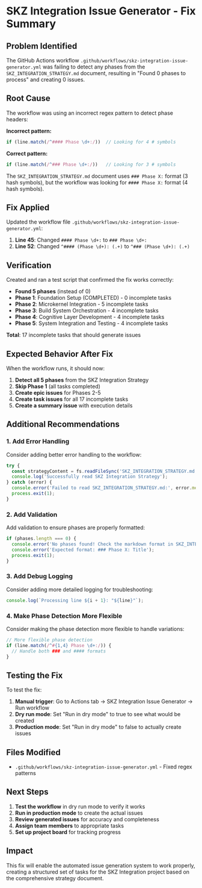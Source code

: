 # SKZ Integration Issue Generator - Fix Summary

## Problem Identified

The GitHub Actions workflow `.github/workflows/skz-integration-issue-generator.yml` was failing to detect any phases from the `SKZ_INTEGRATION_STRATEGY.md` document, resulting in "Found 0 phases to process" and creating 0 issues.

## Root Cause

The workflow was using an incorrect regex pattern to detect phase headers:

**Incorrect pattern:**
```javascript
if (line.match(/^#### Phase \d+:/))  // Looking for 4 # symbols
```

**Correct pattern:**
```javascript
if (line.match(/^### Phase \d+:/))   // Looking for 3 # symbols
```

The `SKZ_INTEGRATION_STRATEGY.md` document uses `### Phase X:` format (3 hash symbols), but the workflow was looking for `#### Phase X:` format (4 hash symbols).

## Fix Applied

Updated the workflow file `.github/workflows/skz-integration-issue-generator.yml`:

1. **Line 45**: Changed `#### Phase \d+:` to `### Phase \d+:`
2. **Line 52**: Changed `^#### (Phase \d+): (.+)` to `^### (Phase \d+): (.+)`

## Verification

Created and ran a test script that confirmed the fix works correctly:

- **Found 5 phases** (instead of 0)
- **Phase 1**: Foundation Setup (COMPLETED) - 0 incomplete tasks
- **Phase 2**: Microkernel Integration - 5 incomplete tasks
- **Phase 3**: Build System Orchestration - 4 incomplete tasks
- **Phase 4**: Cognitive Layer Development - 4 incomplete tasks
- **Phase 5**: System Integration and Testing - 4 incomplete tasks

**Total**: 17 incomplete tasks that should generate issues

## Expected Behavior After Fix

When the workflow runs, it should now:

1. **Detect all 5 phases** from the SKZ Integration Strategy
2. **Skip Phase 1** (all tasks completed)
3. **Create epic issues** for Phases 2-5
4. **Create task issues** for all 17 incomplete tasks
5. **Create a summary issue** with execution details

## Additional Recommendations

### 1. Add Error Handling

Consider adding better error handling to the workflow:

```javascript
try {
  const strategyContent = fs.readFileSync('SKZ_INTEGRATION_STRATEGY.md', 'utf8');
  console.log('Successfully read SKZ Integration Strategy');
} catch (error) {
  console.error('Failed to read SKZ_INTEGRATION_STRATEGY.md:', error.message);
  process.exit(1);
}
```

### 2. Add Validation

Add validation to ensure phases are properly formatted:

```javascript
if (phases.length === 0) {
  console.error('No phases found! Check the markdown format in SKZ_INTEGRATION_STRATEGY.md');
  console.error('Expected format: ### Phase X: Title');
  process.exit(1);
}
```

### 3. Add Debug Logging

Consider adding more detailed logging for troubleshooting:

```javascript
console.log(`Processing line ${i + 1}: "${line}"`);
```

### 4. Make Phase Detection More Flexible

Consider making the phase detection more flexible to handle variations:

```javascript
// More flexible phase detection
if (line.match(/^#{1,4} Phase \d+:/)) {
  // Handle both ### and #### formats
}
```

## Testing the Fix

To test the fix:

1. **Manual trigger**: Go to Actions tab → SKZ Integration Issue Generator → Run workflow
2. **Dry run mode**: Set "Run in dry mode" to true to see what would be created
3. **Production mode**: Set "Run in dry mode" to false to actually create issues

## Files Modified

- `.github/workflows/skz-integration-issue-generator.yml` - Fixed regex patterns

## Next Steps

1. **Test the workflow** in dry run mode to verify it works
2. **Run in production mode** to create the actual issues
3. **Review generated issues** for accuracy and completeness
4. **Assign team members** to appropriate tasks
5. **Set up project board** for tracking progress

## Impact

This fix will enable the automated issue generation system to work properly, creating a structured set of tasks for the SKZ Integration project based on the comprehensive strategy document.